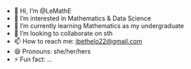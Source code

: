 - 👋 Hi, I’m @LeMathE
- 👀 I’m interested in Mathematics & Data Science
- 🌱 I’m currently learning Mathematics as my undergraduate
- 💞️ I’m looking to collaborate on sth
- 📫 How to reach me: ibethelo22@gmail.com
- 😄 Pronouns: she/her/hers
- ⚡ Fun fact: ...

<!---
LeMathE/LeMathE is a ✨ special ✨ repository because its `README.md` (this file) appears on your GitHub profile.
You can click the Preview link to take a look at your changes.
--->
